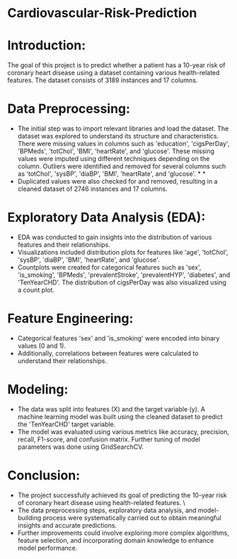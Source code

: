 # Cardiovascular-Risk-Prediction
# Introduction:
The goal of this project is to predict whether a patient has a 10-year risk of coronary heart disease using a dataset containing various health-related features. The dataset consists of 3189 instances and 17 columns.

# Data Preprocessing:
* The initial step was to import relevant libraries and load the dataset. The dataset was explored to understand its structure and characteristics. There were missing values in columns such as 'education', 'cigsPerDay', 'BPMeds', 'totChol', 'BMI', 'heartRate', and 'glucose'. These missing values were imputed using different techniques depending on the column. Outliers were identified and removed for several columns such as 'totChol', 'sysBP', 'diaBP', 'BMI', 'heartRate', and 'glucose'. * * 
* Duplicated values were also checked for and removed, resulting in a cleaned dataset of 2746 instances and 17 columns.

# Exploratory Data Analysis (EDA):
* EDA was conducted to gain insights into the distribution of various features and their relationships.
* Visualizations included distribution plots for features like 'age', 'totChol', 'sysBP', 'diaBP', 'BMI', 'heartRate', and 'glucose'.
* Countplots were created for categorical features such as 'sex', 'is_smoking', 'BPMeds', 'prevalentStroke', 'prevalentHYP', 'diabetes', and 'TenYearCHD'. The distribution of cigsPerDay was also visualized using a count plot.

# Feature Engineering:
* Categorical features 'sex' and 'is_smoking' were encoded into binary values (0 and 1).
* Additionally, correlations between features were calculated to understand their relationships.

# Modeling:
* The data was split into features (X) and the target variable (y). A machine learning model was built using the cleaned dataset to predict the 'TenYearCHD' target variable.
* The model was evaluated using various metrics like accuracy, precision, recall, F1-score, and confusion matrix. Further tuning of model parameters was done using GridSearchCV.

# Conclusion:
* The project successfully achieved its goal of predicting the 10-year risk of coronary heart disease using health-related features. \
* The data preprocessing steps, exploratory data analysis, and model-building process were systematically carried out to obtain meaningful insights and accurate predictions.
* Further improvements could involve exploring more complex algorithms, feature selection, and incorporating domain knowledge to enhance model performance.




